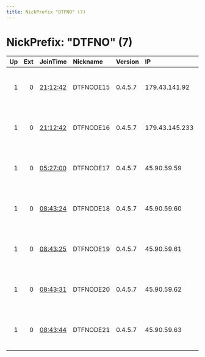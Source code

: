 ```yaml
---
title: NickPrefix "DTFNO" (7)
---
```


# NickPrefix: "DTFNO" (7)

|   Up |   Ext | JoinTime                                                                                            | Nickname   | Version   | IP             | AS                | CC   |   ORp |   Dirp | OS    | Contact                            |   eFamMembers |
|-----:|------:|:----------------------------------------------------------------------------------------------------|:-----------|:----------|:---------------|:------------------|:-----|------:|-------:|:------|:-----------------------------------|--------------:|
|    1 |     0 | [21:12:42](https://metrics.torproject.org/rs.html#details/C53F106AB4575156F9AC82434ADE5809A7A43753) | DTFNODE15  | 0.4.5.7   | 179.43.141.92  | Private Layer INC | ch   |   443 |     80 | Linux | freedom at freemail dot com decent |             1 |
|    1 |     0 | [21:12:42](https://metrics.torproject.org/rs.html#details/3D92260BEF6F4D9FBE8AFEE29D6F399EF5A95AA9) | DTFNODE16  | 0.4.5.7   | 179.43.145.233 | Private Layer INC | ch   |  9001 |   9030 | Linux | freedom at freemail dot com decent |             1 |
|    1 |     0 | [05:27:00](https://metrics.torproject.org/rs.html#details/14D75BBFF8627BB485DB794678A8EB5121001424) | DTFNODE17  | 0.4.5.7   | 45.90.59.59    | None              | bg   |   443 |     80 | Linux | freedom at freemail dot com decent |             1 |
|    1 |     0 | [08:43:24](https://metrics.torproject.org/rs.html#details/932A6DA8009862B5F78CE6F23271E68427B3371B) | DTFNODE18  | 0.4.5.7   | 45.90.59.60    | None              | bg   |   443 |     80 | Linux | freedom at freemail dot com decent |             1 |
|    1 |     0 | [08:43:25](https://metrics.torproject.org/rs.html#details/4E2B3F36412D90A564994BA1FB1B1870CDA229F0) | DTFNODE19  | 0.4.5.7   | 45.90.59.61    | None              | bg   |   443 |     80 | Linux | freedom at freemail dot com decent |             1 |
|    1 |     0 | [08:43:31](https://metrics.torproject.org/rs.html#details/D44EB17F6C89BA4E61387FB39D22BA18E298B409) | DTFNODE20  | 0.4.5.7   | 45.90.59.62    | None              | bg   |   443 |     80 | Linux | freedom at freemail dot com decent |             1 |
|    1 |     0 | [08:43:44](https://metrics.torproject.org/rs.html#details/BED41763E99E0DC335ACC350859AD8B3F51F0188) | DTFNODE21  | 0.4.5.7   | 45.90.59.63    | None              | bg   |   443 |     80 | Linux | freedom at freemail dot com decent |             1 |
